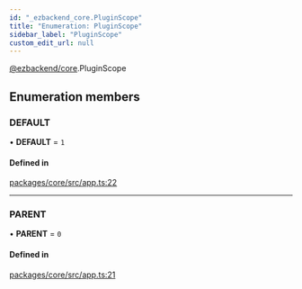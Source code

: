 ```yaml
---
id: "_ezbackend_core.PluginScope"
title: "Enumeration: PluginScope"
sidebar_label: "PluginScope"
custom_edit_url: null
---
```


[@ezbackend/core](../modules/_ezbackend_core).PluginScope

## Enumeration members

### DEFAULT

• **DEFAULT** = `1`

#### Defined in

[packages/core/src/app.ts:22](https://github.com/kapydev/ezbackend/blob/345dd45/packages/core/src/app.ts#L22)

___

### PARENT

• **PARENT** = `0`

#### Defined in

[packages/core/src/app.ts:21](https://github.com/kapydev/ezbackend/blob/345dd45/packages/core/src/app.ts#L21)
